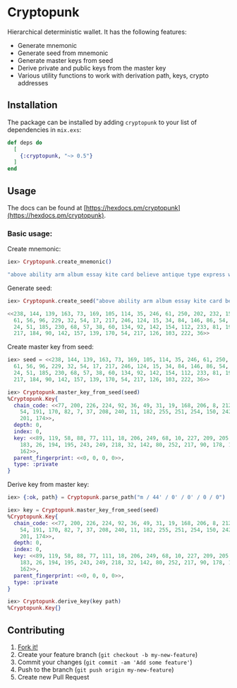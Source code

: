 # Cryptopunk

  Hierarchical deterministic wallet. It has the following features:

  - Generate mnemonic
  - Generate seed from mnemonic
  - Generate master keys from seed
  - Derive private and public keys from the master key
  - Various utility functions to work with derivation path, keys, crypto addresses

## Installation

The package can be installed by adding `cryptopunk` to your list of dependencies in `mix.exs`:

```elixir
def deps do
  [
    {:cryptopunk, "~> 0.5"}
  ]
end
```

## Usage

The docs can be found at [https://hexdocs.pm/cryptopunk](https://hexdocs.pm/cryptopunk).

### Basic usage:

Create mnemonic:

```elixir
iex> Cryptopunk.create_mnemonic()

"above ability arm album essay kite card believe antique type express word piece unusual describe toilet subway reward slab exhaust leave found debate measure"

```

Generate seed:

```elixir
iex> Cryptopunk.create_seed("above ability arm album essay kite card believe antique type express word piece unusual describe toilet subway reward slab exhaust leave found debate measure")

<<238, 144, 139, 163, 73, 169, 105, 114, 35, 246, 61, 250, 202, 232, 15, 129,
  61, 56, 96, 229, 32, 54, 17, 217, 246, 124, 15, 34, 84, 146, 86, 54, 86, 53,
  24, 51, 185, 230, 68, 57, 38, 60, 134, 92, 142, 154, 112, 233, 81, 195, 241,
  217, 184, 90, 142, 157, 139, 170, 54, 217, 126, 103, 222, 36>>
```

Create master key from seed:

```elixir
iex> seed = <<238, 144, 139, 163, 73, 169, 105, 114, 35, 246, 61, 250, 202, 232, 15, 129,
  61, 56, 96, 229, 32, 54, 17, 217, 246, 124, 15, 34, 84, 146, 86, 54, 86, 53,
  24, 51, 185, 230, 68, 57, 38, 60, 134, 92, 142, 154, 112, 233, 81, 195, 241,
  217, 184, 90, 142, 157, 139, 170, 54, 217, 126, 103, 222, 36>>

iex> Cryptopunk.master_key_from_seed(seed)
%Cryptopunk.Key{
  chain_code: <<77, 200, 226, 224, 92, 36, 49, 31, 19, 168, 206, 8, 212, 142,
    54, 191, 170, 82, 7, 37, 208, 240, 11, 182, 255, 251, 254, 150, 242, 28,
    201, 174>>,
  depth: 0,
  index: 0,
  key: <<89, 119, 58, 88, 77, 111, 18, 206, 249, 68, 10, 227, 209, 205, 174, 81,
    183, 26, 194, 195, 243, 249, 218, 32, 142, 80, 252, 217, 90, 178, 132,
    162>>,
  parent_fingerprint: <<0, 0, 0, 0>>,
  type: :private
}
```

Derive key from master key:

```elixir
iex> {:ok, path} = Cryptopunk.parse_path("m / 44' / 0' / 0' / 0 / 0")

iex> key = Cryptopunk.master_key_from_seed(seed)
%Cryptopunk.Key{
  chain_code: <<77, 200, 226, 224, 92, 36, 49, 31, 19, 168, 206, 8, 212, 142,
    54, 191, 170, 82, 7, 37, 208, 240, 11, 182, 255, 251, 254, 150, 242, 28,
    201, 174>>,
  depth: 0,
  index: 0,
  key: <<89, 119, 58, 88, 77, 111, 18, 206, 249, 68, 10, 227, 209, 205, 174, 81,
    183, 26, 194, 195, 243, 249, 218, 32, 142, 80, 252, 217, 90, 178, 132,
    162>>,
  parent_fingerprint: <<0, 0, 0, 0>>,
  type: :private
}

iex> Cryptopunk.derive_key(key path)
%Cryptopunk.Key{}

```

## Contributing

1. [Fork it!](https://github.com/ayrat555/ex_secp256k1)
2. Create your feature branch (`git checkout -b my-new-feature`)
3. Commit your changes (`git commit -am 'Add some feature'`)
4. Push to the branch (`git push origin my-new-feature`)
5. Create new Pull Request
